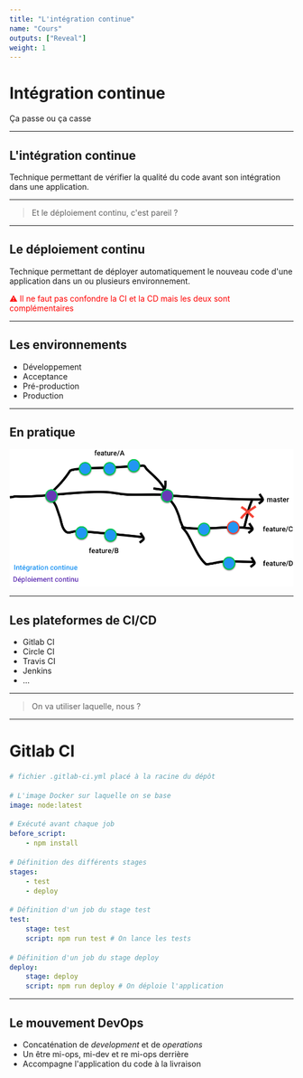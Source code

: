 ```yaml
---
title: "L'intégration continue"
name: "Cours"
outputs: ["Reveal"]
weight: 1
---
```


# Intégration continue
Ça passe ou ça casse

---

## L'intégration continue

Technique permettant de vérifier la qualité du code avant son intégration dans une application.

---

> Et le déploiement continu, c'est pareil ?

---

## Le déploiement continu

Technique permettant de déployer automatiquement le nouveau code d'une application dans un ou plusieurs environnement.

<p style="color: red;">⚠️ Il ne faut pas confondre la CI et la CD mais les deux sont complémentaires</p>

---

## Les environnements

 * Développement
 * Acceptance
 * Pré-production
 * Production

---

## En pratique

![Gitflow](./gitflow.png)

---

## Les plateformes de CI/CD

 * Gitlab CI
 * Circle CI
 * Travis CI
 * Jenkins
 * ...

---

> On va utiliser laquelle, nous ?

---

# Gitlab CI

```yaml
# fichier .gitlab-ci.yml placé à la racine du dépôt

# L'image Docker sur laquelle on se base
image: node:latest 

# Exécuté avant chaque job
before_script:
    - npm install

# Définition des différents stages
stages:
    - test
    - deploy

# Définition d'un job du stage test
test:
    stage: test
    script: npm run test # On lance les tests

# Définition d'un job du stage deploy
deploy:
    stage: deploy
    script: npm run deploy # On déploie l'application
```

---

## Le mouvement DevOps

 * Concaténation de *development* et de *operations* 
 * Un être mi-ops, mi-dev et re mi-ops derrière
 * Accompagne l'application du code à la livraison
